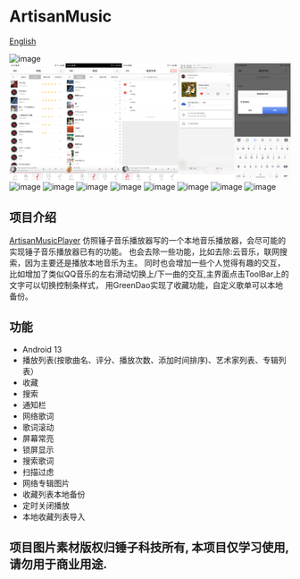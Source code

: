 ﻿# ArtisanMusic

[English](https://github.com/1900Star/MusicPlayer-Smartisan/blob/master/README-SC.md)

![image](https://upload-images.jianshu.io/upload_images/5028465-61c82c58487a8fb5.jpg?imageMogr2/auto-orient/strip|imageView2/2/w/1200/format/webp)
![image](https://github.com/1900Star/ShareFile/blob/master/pic/artistMusic.jpg)
![image](https://upload-images.jianshu.io/upload_images/5028465-31f3ca33021b7d6a.jpg?imageMogr2/auto-orient/strip|imageView2/2/w/1200/format/webp)
![image](https://upload-images.jianshu.io/upload_images/5028465-db35a2cd0e326d26.jpg?imageMogr2/auto-orient/strip|imageView2/2/w/1200/format/webp)
![image](https://github.com/1900Star/SmartisanMusicPlayer/blob/master/screenshot/b.jpg)
![image](https://upload-images.jianshu.io/upload_images/5028465-39323fce607f3763.gif)
![image](https://upload-images.jianshu.io/upload_images/5028465-d4b33a158db41897.gif)
![image](https://upload-images.jianshu.io/upload_images/5028465-51e5443fa9e0ecbe.gif?imageMogr2/auto-orient/strip|imageView2/2/w/241/format/webp)
![image](https://upload-images.jianshu.io/upload_images/5028465-f628dd6c36f59364.gif?imageMogr2/auto-orient/strip|imageView2/2/w/241/format/webp)
![image](https://upload-images.jianshu.io/upload_images/5028465-b41f34b3131c54cd.gif?imageMogr2/auto-orient/strip|imageView2/2/w/282/format/webp)


## 项目介绍

[ArtisanMusicPlayer](https://github.com/1900Star/MusicPlayer-Smartisan) 仿照锤子音乐播放器写的一个本地音乐播放器，会尽可能的实现锤子音乐播放器已有的功能。
                也会去除一些功能，比如去除:云音乐，联网搜索，因为主要还是播放本地音乐为主。
                同时也会增加一些个人觉得有趣的交互，比如增加了类似QQ音乐的左右滑动切换上/下一曲的交互,主界面点击ToolBar上的文字可以切换控制条样式，
                用GreenDao实现了收藏功能，自定义歌单可以本地备份。
               

## 功能

  * Android 13
  * 播放列表(按歌曲名、评分、播放次数、添加时间排序)、艺术家列表、专辑列表）
  * 收藏
  * 搜索
  * 通知栏
  * 网络歌词
  * 歌词滚动
  * 屏幕常亮
  * 锁屏显示
  * 搜索歌词
  * 扫描过虑
  * 网络专辑图片
  * 收藏列表本地备份
  * 定时关闭播放
  * 本地收藏列表导入


## 项目图片素材版权归锤子科技所有, 本项目仅学习使用, 请勿用于商业用途.
